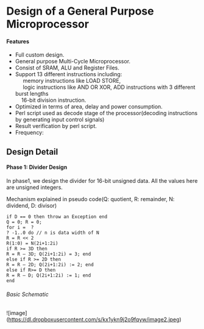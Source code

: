 Design of a General Purpose Microprocessor
===================================
#### Features
- Full custom design.&nbsp;<br />
- General purpose Multi-Cycle Microprocessor.&nbsp;<br />
- Consist of SRAM, ALU and Register Files.&nbsp;<br />
- Support 13 different instructions including:&nbsp;<br />
&nbsp; &nbsp; &nbsp;memory instructions like LOAD STORE,&nbsp;<br />
&nbsp; &nbsp; &nbsp;logic instructions like AND OR XOR, ADD instructions with 3 different burst lengths<br />
&nbsp; &nbsp; 16-bit division instruction. &nbsp;<br />
- Optimized in terms of area, delay and power consumption. &nbsp;<br />
- Perl script used as decode stage of the processor(decoding instructions by generating input control signals)<br />
- Result verification by perl script.<br />
- Frequency:<br />
 


## Design Detail


#### Phase 1: Divider Design
In phase1, we design the divider for 16-bit unsigned data.  All the values here are unsigned integers.<br />

Mechanism explained in pseudo code(Q: quotient, R: remainder, N: dividend, D: divisor)
```
if D == 0 then throw an Exception end
Q = 0; R = 0;
for i =  ?
? -1..0 do // n is data width of N
R = R << 2 
R(1:0) = N(2i+1:2i) 
if R >= 3D then
R = R – 3D; Q(2i+1:2i) = 3; end
else if R >= 2D then
R = R – 2D; Q(2i+1:2i) := 2; end
else if R>= D then
R = R – D; Q(2i+1:2i) := 1; end
end
```
###### Basic Schematic
![image] (https://dl.dropboxusercontent.com/s/kx1ykn9j2o9fqyw/image2.jpeg)
